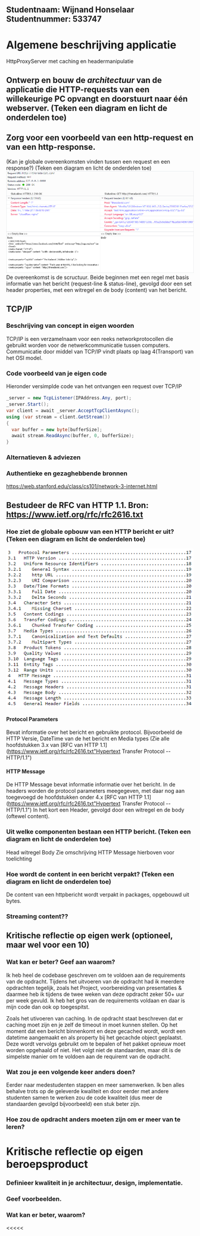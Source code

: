 >>>>>
Studentnaam:
Wijnand Honselaar
Studentnummer: 
533747
---
# Algemene beschrijving applicatie
HttpProxyServer met caching en headermanipulatie

##  Ontwerp en bouw de *architectuur* van de applicatie die HTTP-requests van een willekeurige PC opvangt en doorstuurt naar één webserver. (Teken een diagram en licht de onderdelen toe)


##  Zorg voor een voorbeeld van een http-request en van een http-response. 
(Kan je globale overeenkomsten vinden tussen een request en een response?)  (Teken een diagram en licht de onderdelen toe)
![alt tag](https://raw.githubusercontent.com/wijnandhonselaar/HTTPProxyserver/develop/request.png?token=AB1pxA3GL6ojCdbW2xD4iu7mnZZBrQPqks5Y1PJbwA%3D%3D)
De overeenkomst is de scructuur. Beide beginnen met een regel met basis informatie van het bericht (request-line & status-line), gevolgd door een set header properties, met een witregel en de body (content) van het bericht.

##  TCP/IP
###  Beschrijving van concept in eigen woorden
TCP/IP is een verzamelnaam voor een reeks networkprotocollen die gebruikt worden voor de netwerkcommunicatie tussen computers. Communicatie door middel van TCP/IP vindt plaats op laag 4(Transport) van het OSI model.
###  Code voorbeeld van je eigen code
Hieronder versimplde code van het ontvangen een request over TCP/IP
```C#
_server = new TcpListener(IPAddress.Any, port);
_server.Start();
var client = await _server.AcceptTcpClientAsync();
using (var stream = client.GetStream())
{
  var buffer = new byte[bufferSize];
  await stream.ReadAsync(buffer, 0, bufferSize);
}
```
###  Alternatieven & adviezen

###  Authentieke en gezaghebbende bronnen
https://web.stanford.edu/class/cs101/network-3-internet.html

##  Bestudeer de RFC van HTTP 1.1. Bron: https://www.ietf.org/rfc/rfc2616.txt
###  Hoe ziet de globale opbouw van een HTTP bericht er uit? (Teken een diagram en licht de onderdelen toe)
![alt tag](https://github.com/wijnandhonselaar/HTTPProxyserver/blob/develop/HTTP.png?raw=true)
#### Protocol Parameters
Bevat informatie over het bericht en gebruikte protocol. Bijvoorbeeld de HTTP Versie, DateTime van de het bericht en Media types (Zie alle hoofdstukken 3.x van [RFC van HTTP 1.1](https://www.ietf.org/rfc/rfc2616.txt"Hypertext Transfer Protocol -- HTTP/1.1")
#### HTTP Message
De HTTP Message bevat informatie informatie over het bericht. In de headers worden de protocol parameters meegegeven, met daar nog aan toegevoegd de hoofdstukken onder 4.x [RFC van HTTP 1.1](https://www.ietf.org/rfc/rfc2616.txt"Hypertext Transfer Protocol -- HTTP/1.1")
In het kort een Header, gevolgd door een witregel en de body (oftewel content).

###  Uit welke componenten bestaan een HTTP bericht.  (Teken een diagram en licht de onderdelen toe)
Head
witregel
Body
Zie omschrijving HTTP Message hierboven voor toelichting
###  Hoe wordt de content in een bericht verpakt? (Teken een diagram en licht de onderdelen toe)
De content van een httpbericht wordt verpakt in packages, opgebouwd uit bytes.
###  Streaming content??

##  Kritische reflectie op eigen werk (optioneel, maar wel voor een 10)
###  Wat kan er beter? Geef aan waarom?
Ik heb heel de codebase geschreven om te voldoen aan de requirements van de opdracht. Tijdens het uitvoeren van de opdracht had ik meerdere opdrachten tegelijk, zoals het Project, voorbereiding van presentaties & daarmee heb ik tijdens de twee weken van deze opdracht zeker 50+ uur per week gevuld. Ik heb het gros van de requirements voldaan en daar is mijn code dan ook op toegespitst.

Zoals het utivoeren van caching. In de opdracht staat beschreven dat er caching moet zijn en je zelf de timeout in moet kunnen stellen. Op het moment dat een bericht binnenkomt en deze gecached wordt, wordt een datetime aangemaakt en als property bij het gecachde object geplaatst. Deze wordt vervolgs gebruikt om te bepalen of het pakket opnieuw moet worden opgehaald of niet. Het volgt niet de standaarden, maar dit is de simpelste manier om te voldoen aan de requiremt van de opdracht.
###  Wat zou je een volgende keer anders doen?
Eerder naar medestudenten stappen en meer samenwerken. Ik ben alles behalve trots op de geleverde kwaliteit en door eerder met andere studenten samen te werken zou de code kwaliteit (dus meer de standaarden gevolgd bijvoorbeeld) een stuk beter zijn.
###  Hoe zou de opdracht anders moeten zijn om er meer van te leren?

# Kritische reflectie op eigen beroepsproduct

### Definieer kwaliteit in je architectuur, design, implementatie. 

### Geef voorbeelden.
### Wat kan er beter, waarom? 



<<<<<
